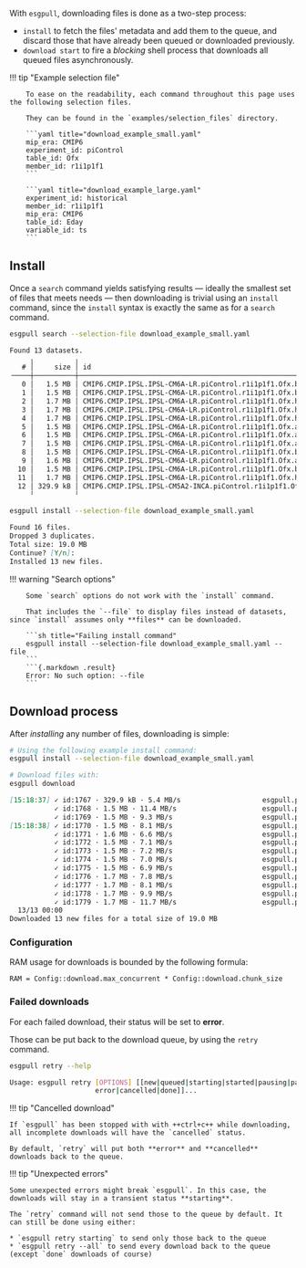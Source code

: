 With `esgpull`, downloading files is done as a two-step process:

* `install` to fetch the files' metadata and add them to the queue, and discard those that have already been queued or downloaded previously.
* `download start` to fire a *blocking* shell process that downloads all queued files asynchronously.

!!! tip "Example selection file"
        
        To ease on the readability, each command throughout this page uses the following selection files.

        They can be found in the `examples/selection_files` directory.

        ```yaml title="download_example_small.yaml"
        mip_era: CMIP6
        experiment_id: piControl
        table_id: Ofx
        member_id: r1i1p1f1
        ```

        ```yaml title="download_example_large.yaml"
        experiment_id: historical
        member_id: r1i1p1f1
        mip_era: CMIP6
        table_id: Eday
        variable_id: ts
        ```

## Install

Once a `search` command yields satisfying results — ideally the smallest set of files that meets needs — then downloading is trivial using an `install` command, since the `install` syntax is exactly the same as for a `search` command.

```sh title="Example search command"
esgpull search --selection-file download_example_small.yaml
```
```{.markdown .result}
Found 13 datasets.
     ╷          ╷                                                           
   # │     size │ id                                                        
╶────┼──────────┼──────────────────────────────────────────────────────────╴
   0 │   1.5 MB │ CMIP6.CMIP.IPSL.IPSL-CM6A-LR.piControl.r1i1p1f1.Ofx.bas…  
   1 │   1.5 MB │ CMIP6.CMIP.IPSL.IPSL-CM6A-LR.piControl.r1i1p1f1.Ofx.bas…  
   2 │   1.7 MB │ CMIP6.CMIP.IPSL.IPSL-CM6A-LR.piControl.r1i1p1f1.Ofx.hfg…  
   3 │   1.7 MB │ CMIP6.CMIP.IPSL.IPSL-CM6A-LR.piControl.r1i1p1f1.Ofx.hfg…  
   4 │   1.7 MB │ CMIP6.CMIP.IPSL.IPSL-CM6A-LR.piControl.r1i1p1f1.Ofx.hfg…  
   5 │   1.5 MB │ CMIP6.CMIP.IPSL.IPSL-CM6A-LR.piControl.r1i1p1f1.Ofx.are…  
   6 │   1.5 MB │ CMIP6.CMIP.IPSL.IPSL-CM6A-LR.piControl.r1i1p1f1.Ofx.are…  
   7 │   1.5 MB │ CMIP6.CMIP.IPSL.IPSL-CM6A-LR.piControl.r1i1p1f1.Ofx.are…  
   8 │   1.5 MB │ CMIP6.CMIP.IPSL.IPSL-CM6A-LR.piControl.r1i1p1f1.Ofx.bas…  
   9 │   1.6 MB │ CMIP6.CMIP.IPSL.IPSL-CM6A-LR.piControl.r1i1p1f1.Ofx.are…  
  10 │   1.5 MB │ CMIP6.CMIP.IPSL.IPSL-CM6A-LR.piControl.r1i1p1f1.Ofx.bas…  
  11 │   1.7 MB │ CMIP6.CMIP.IPSL.IPSL-CM6A-LR.piControl.r1i1p1f1.Ofx.hfg…  
  12 │ 329.9 kB │ CMIP6.CMIP.IPSL.IPSL-CM5A2-INCA.piControl.r1i1p1f1.Ofx.…  
     ╵          ╵ 
```

```sh title="Replace search by install"
esgpull install --selection-file download_example_small.yaml
```
```{.markdown .result}
Found 16 files.
Dropped 3 duplicates.
Total size: 19.0 MB
Continue? [Y/n]: 
Installed 13 new files.
```

!!! warning "Search options"

        Some `search` options do not work with the `install` command.

        That includes the `--file` to display files instead of datasets, since `install` assumes only **files** can be downloaded.

        ```sh title="Failing install command"
        esgpull install --selection-file download_example_small.yaml --file
        ```
        ```{.markdown .result}
        Error: No such option: --file
        ```

## Download process

After *installing* any number of files, downloading is simple:

```sh
# Using the following example install command:
esgpull install --selection-file download_example_small.yaml

# Download files with:
esgpull download
```
```{.markdown .result}
[15:18:37] ✓ id:1767 · 329.9 kB · 5.4 MB/s                    esgpull.py:202
           ✓ id:1768 · 1.5 MB · 11.4 MB/s                     esgpull.py:202
           ✓ id:1769 · 1.5 MB · 9.3 MB/s                      esgpull.py:202
[15:18:38] ✓ id:1770 · 1.5 MB · 8.1 MB/s                      esgpull.py:202
           ✓ id:1771 · 1.6 MB · 6.6 MB/s                      esgpull.py:202
           ✓ id:1772 · 1.5 MB · 7.1 MB/s                      esgpull.py:202
           ✓ id:1773 · 1.5 MB · 7.2 MB/s                      esgpull.py:202
           ✓ id:1774 · 1.5 MB · 7.0 MB/s                      esgpull.py:202
           ✓ id:1775 · 1.5 MB · 6.9 MB/s                      esgpull.py:202
           ✓ id:1776 · 1.7 MB · 7.8 MB/s                      esgpull.py:202
           ✓ id:1777 · 1.7 MB · 8.1 MB/s                      esgpull.py:202
           ✓ id:1778 · 1.7 MB · 9.9 MB/s                      esgpull.py:202
           ✓ id:1779 · 1.7 MB · 11.7 MB/s                     esgpull.py:202
  13/13 00:00
Downloaded 13 new files for a total size of 19.0 MB
```

### Configuration

RAM usage for downloads is bounded by the following formula:

```
RAM = Config::download.max_concurrent * Config::download.chunk_size
```

### Failed downloads

For each failed download, their status will be set to **error**.

Those can be put back to the download queue, by using the `retry` command.

```sh
esgpull retry --help
```
```{.sh .markdown .result}
Usage: esgpull retry [OPTIONS] [[new|queued|starting|started|pausing|paused|
                     error|cancelled|done]]...
```

!!! tip "Cancelled download"

    If `esgpull` has been stopped with with ++ctrl+c++ while downloading, all incomplete downloads will have the `cancelled` status.

    By default, `retry` will put both **error** and **cancelled** downloads back to the queue.

!!! tip "Unexpected errors"

    Some unexpected errors might break `esgpull`. In this case, the downloads will stay in a transient status **starting**.

    The `retry` command will not send those to the queue by default. It can still be done using either:

    * `esgpull retry starting` to send only those back to the queue
    * `esgpull retry --all` to send every download back to the queue (except `done` downloads of course)
